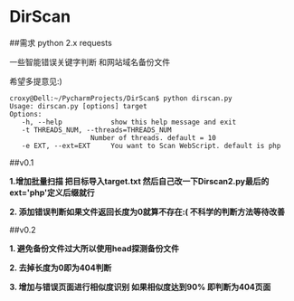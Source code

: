 # DirScan

##需求
   python 2.x
   requests

一些智能错误关键字判断 和网站域名备份文件

希望多提意见:)

    croxy@Dell:~/PycharmProjects/DirScan$ python dirscan.py 
    Usage: dirscan.py [options] target
    Options:
       -h, --help            show this help message and exit
       -t THREADS_NUM, --threads=THREADS_NUM
                        Number of threads. default = 10
       -e EXT, --ext=EXT     You want to Scan WebScript. default is php
       
##v0.1

**1.增加批量扫描 把目标导入target.txt 然后自己改一下Dirscan2.py最后的ext='php'定义后缀就行**

**2. 添加错误判断如果文件返回长度为0就算不存在:( 不科学的判断方法等待改善**

##v0.2

**1. 避免备份文件过大所以使用head探测备份文件**

**2. 去掉长度为0即为404判断**

**3. 增加与错误页面进行相似度识别 如果相似度达到90% 即判断为404页面**
